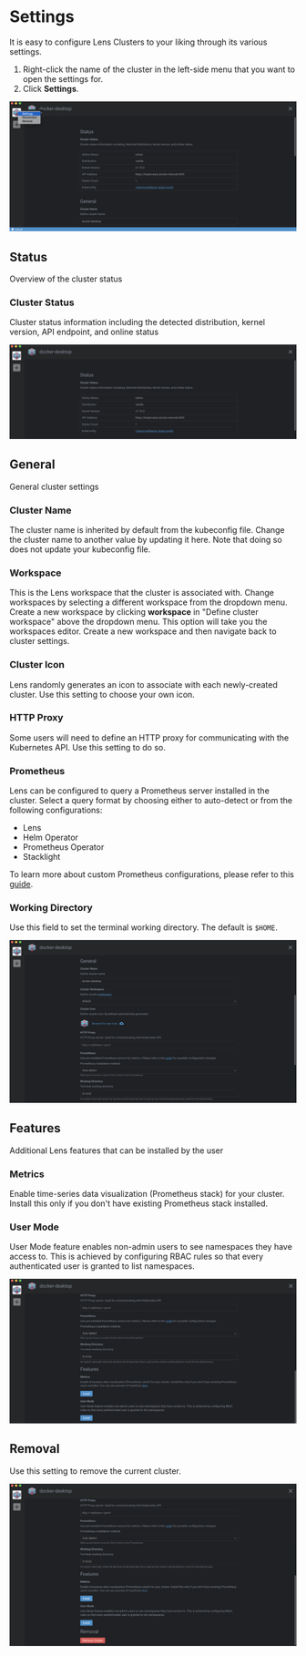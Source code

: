 # Settings

It is easy to configure Lens Clusters to your liking through its various settings.

1. Right-click the name of the cluster in the left-side menu that you want to open the settings for.
2. Click **Settings**.

![Cluster settings](images/cluster-context-menu.png)

## Status

Overview of the cluster status

### Cluster Status

Cluster status information including the detected distribution, kernel version, API endpoint, and online status

![Cluster settings status](images/cluster-settings-status.png)

## General

General cluster settings

### Cluster Name

The cluster name is inherited by default from the kubeconfig file. Change the cluster name to another value by updating it here. Note that doing so does not update your kubeconfig file.

### Workspace

This is the Lens workspace that the cluster is associated with. Change workspaces by selecting a different workspace from the dropdown menu. Create a new workspace by clicking **workspace** in "Define cluster workspace" above the dropdown menu. This option will take you the workspaces editor. Create a new workspace and then navigate back to cluster settings.

### Cluster Icon

Lens randomly generates an icon to associate with each newly-created cluster. Use this setting to choose your own icon.

### HTTP Proxy

Some users will need to define an HTTP proxy for communicating with the Kubernetes API. Use this setting to do so.

### Prometheus

Lens can be configured to query a Prometheus server installed in the cluster. Select a query format by choosing either to auto-detect or from the following configurations:

* Lens
* Helm Operator
* Prometheus Operator
* Stacklight

To learn more about custom Prometheus configurations, please refer to this [guide](https://github.com/lensapp/lens/blob/master/troubleshooting/custom-prometheus.md).

### Working Directory

Use this field to set the terminal working directory. The default is `$HOME`.

![Cluster settings general](images/cluster-settings-general.png)

## Features

Additional Lens features that can be installed by the user

### Metrics

Enable time-series data visualization (Prometheus stack) for your cluster. Install this only if you don't have existing Prometheus stack installed.

### User Mode

User Mode feature enables non-admin users to see namespaces they have access to. This is achieved by configuring RBAC rules so that every authenticated user is granted to list namespaces.

![Cluster settings features](images/cluster-settings-features.png)

## Removal

Use this setting to remove the current cluster.

![Cluster settings removal](images/cluster-settings-removal.png)
